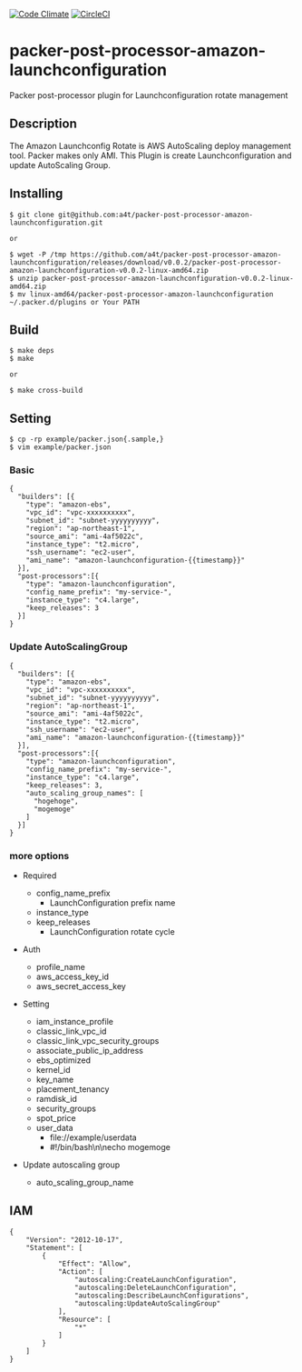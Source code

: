 [![Code Climate](https://codeclimate.com/github/a4t/packer-post-processor-amazon-launchconfiguration/badges/gpa.svg)](https://codeclimate.com/github/a4t/packer-post-processor-amazon-launchconfiguration)
[![CircleCI](https://circleci.com/gh/a4t/packer-post-processor-amazon-launchconfiguration/tree/master.svg?style=svg)](https://circleci.com/gh/a4t/packer-post-processor-amazon-launchconfiguration/tree/master)

# packer-post-processor-amazon-launchconfiguration

Packer post-processor plugin for Launchconfiguration rotate management

## Description

The Amazon Launchconfig Rotate is AWS AutoScaling deploy management tool.
Packer makes only AMI.
This Plugin is create Launchconfiguration and update AutoScaling Group.

## Installing

```
$ git clone git@github.com:a4t/packer-post-processor-amazon-launchconfiguration.git

or

$ wget -P /tmp https://github.com/a4t/packer-post-processor-amazon-launchconfiguration/releases/download/v0.0.2/packer-post-processor-amazon-launchconfiguration-v0.0.2-linux-amd64.zip
$ unzip packer-post-processor-amazon-launchconfiguration-v0.0.2-linux-amd64.zip
$ mv linux-amd64/packer-post-processor-amazon-launchconfiguration ~/.packer.d/plugins or Your PATH
```

## Build

```
$ make deps
$ make

or

$ make cross-build
```

## Setting

```
$ cp -rp example/packer.json{.sample,}
$ vim example/packer.json
```

### Basic

```
{
  "builders": [{
    "type": "amazon-ebs",
    "vpc_id": "vpc-xxxxxxxxxx",
    "subnet_id": "subnet-yyyyyyyyyy",
    "region": "ap-northeast-1",
    "source_ami": "ami-4af5022c",
    "instance_type": "t2.micro",
    "ssh_username": "ec2-user",
    "ami_name": "amazon-launchconfiguration-{{timestamp}}"
  }],
  "post-processors":[{
    "type": "amazon-launchconfiguration",
    "config_name_prefix": "my-service-",
    "instance_type": "c4.large",
    "keep_releases": 3
  }]
}
```

### Update AutoScalingGroup

```
{
  "builders": [{
    "type": "amazon-ebs",
    "vpc_id": "vpc-xxxxxxxxxx",
    "subnet_id": "subnet-yyyyyyyyyy",
    "region": "ap-northeast-1",
    "source_ami": "ami-4af5022c",
    "instance_type": "t2.micro",
    "ssh_username": "ec2-user",
    "ami_name": "amazon-launchconfiguration-{{timestamp}}"
  }],
  "post-processors":[{
    "type": "amazon-launchconfiguration",
    "config_name_prefix": "my-service-",
    "instance_type": "c4.large",
    "keep_releases": 3,
    "auto_scaling_group_names": [
      "hogehoge",
      "mogemoge"
    ]
  }]
}

```

### more options

- Required
  - config_name_prefix
    - LaunchConfiguration prefix name
  - instance_type
  - keep_releases
    - LaunchConfiguration rotate cycle

- Auth
  - profile_name
  - aws_access_key_id
  - aws_secret_access_key

- Setting
  - iam_instance_profile
  - classic_link_vpc_id
  - classic_link_vpc_security_groups
  - associate_public_ip_address
  - ebs_optimized
  - kernel_id
  - key_name
  - placement_tenancy
  - ramdisk_id
  - security_groups
  - spot_price
  - user_data
    - file://example/userdata
    - #!/bin/bash\n\necho mogemoge

- Update autoscaling group
  - auto_scaling_group_name

## IAM

```
{
    "Version": "2012-10-17",
    "Statement": [
        {
            "Effect": "Allow",
            "Action": [
                "autoscaling:CreateLaunchConfiguration",
                "autoscaling:DeleteLaunchConfiguration",
                "autoscaling:DescribeLaunchConfigurations",
                "autoscaling:UpdateAutoScalingGroup"
            ],
            "Resource": [
                "*"
            ]
        }
    ]
}
```
